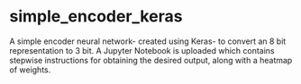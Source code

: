 # simple_encoder_keras
A simple encoder neural network- created using Keras- to convert an 8 bit representation to 3 bit.
A Jupyter Notebook is uploaded which contains stepwise instructions for obtaining the desired output, along with a heatmap of weights.
